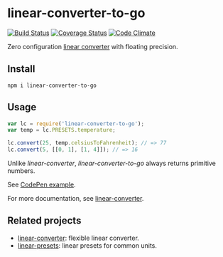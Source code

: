 # linear-converter-to-go

[![Build Status](https://travis-ci.org/javiercejudo/linear-converter-to-go.svg)](https://travis-ci.org/javiercejudo/linear-converter-to-go)
[![Coverage Status](https://coveralls.io/repos/javiercejudo/linear-converter-to-go/badge.svg?branch=master)](https://coveralls.io/r/javiercejudo/linear-converter-to-go?branch=master)
[![Code Climate](https://codeclimate.com/github/javiercejudo/linear-converter-to-go/badges/gpa.svg)](https://codeclimate.com/github/javiercejudo/linear-converter-to-go)

Zero configuration [linear converter](https://github.com/javiercejudo/linear-converter)
with floating precision.

## Install

    npm i linear-converter-to-go

## Usage

```js
var lc = require('linear-converter-to-go');
var temp = lc.PRESETS.temperature;

lc.convert(25, temp.celsiusToFahrenheit); // => 77
lc.convert(5, [[0, 1], [1, 4]]); // => 16
```

Unlike *linear-converter*, *linear-converter-to-go* always returns primitive numbers.

See [CodePen example](http://codepen.io/javiercejudo/pen/ojjroJ?editors=101).

For more documentation, see [linear-converter](https://github.com/javiercejudo/linear-converter).

## Related projects

- [linear-converter](https://github.com/javiercejudo/linear-converter): flexible linear converter.
- [linear-presets](https://github.com/javiercejudo/linear-presets): linear presets for common units.
